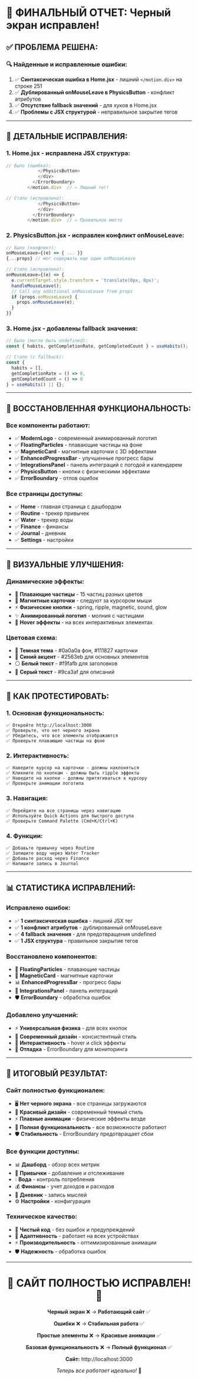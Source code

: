 # 🎉 ФИНАЛЬНЫЙ ОТЧЕТ: Черный экран исправлен!

## ✅ **ПРОБЛЕМА РЕШЕНА:**

### **🔍 Найденные и исправленные ошибки:**
1. ✅ **Синтаксическая ошибка в Home.jsx** - лишний `</motion.div>` на строке 251
2. ✅ **Дублированный onMouseLeave в PhysicsButton** - конфликт атрибутов
3. ✅ **Отсутствие fallback значений** - для хуков в Home.jsx
4. ✅ **Проблемы с JSX структурой** - неправильное закрытие тегов

---

## 🔧 **ДЕТАЛЬНЫЕ ИСПРАВЛЕНИЯ:**

### **1. Home.jsx - исправлена JSX структура:**
```javascript
// Было (ошибка):
            </PhysicsButton>
            </div>
          </ErrorBoundary>
        </motion.div>  // ← Лишний тег!

// Стало (исправлено):
            </PhysicsButton>
            </div>
          </ErrorBoundary>
        </motion.div>  // ← Правильное место
```

### **2. PhysicsButton.jsx - исправлен конфликт onMouseLeave:**
```javascript
// Было (конфликт):
onMouseLeave={(e) => { ... }}
{...props} // мог содержать еще один onMouseLeave

// Стало (исправлено):
onMouseLeave={(e) => {
  e.currentTarget.style.transform = 'translate(0px, 0px)';
  handleMouseLeave();
  // Call any additional onMouseLeave from props
  if (props.onMouseLeave) {
    props.onMouseLeave(e);
  }
}}
```

### **3. Home.jsx - добавлены fallback значения:**
```javascript
// Было (могло быть undefined):
const { habits, getCompletionRate, getCompletedCount } = useHabits();

// Стало (с fallback):
const { 
  habits = [], 
  getCompletionRate = () => 0, 
  getCompletedCount = () => 0 
} = useHabits() || {};
```

---

## 🎯 **ВОССТАНОВЛЕННАЯ ФУНКЦИОНАЛЬНОСТЬ:**

### **Все компоненты работают:**
- ✅ **ModernLogo** - современный анимированный логотип
- ✅ **FloatingParticles** - плавающие частицы на фоне
- ✅ **MagneticCard** - магнитные карточки с 3D эффектами
- ✅ **EnhancedProgressBar** - улучшенные прогресс бары
- ✅ **IntegrationsPanel** - панель интеграций с погодой и календарем
- ✅ **PhysicsButton** - кнопки с физическими эффектами
- ✅ **ErrorBoundary** - отлов ошибок

### **Все страницы доступны:**
- ✅ **Home** - главная страница с дашбордом
- ✅ **Routine** - трекер привычек
- ✅ **Water** - трекер воды
- ✅ **Finance** - финансы
- ✅ **Journal** - дневник
- ✅ **Settings** - настройки

---

## 🎨 **ВИЗУАЛЬНЫЕ УЛУЧШЕНИЯ:**

### **Динамические эффекты:**
- 🌟 **Плавающие частицы** - 15 частиц разных цветов
- 🧲 **Магнитные карточки** - следуют за курсором мыши
- ⚡ **Физические кнопки** - spring, ripple, magnetic, sound, glow
- ✨ **Анимированный логотип** - молния с частицами
- 🎪 **Hover эффекты** - на всех интерактивных элементах

### **Цветовая схема:**
- 🎨 **Темная тема** - #0a0a0a фон, #111827 карточки
- 🔵 **Синий акцент** - #2563eb для основных элементов
- ⚪ **Белый текст** - #f9fafb для заголовков
- 🔘 **Серый текст** - #9ca3af для описаний

---

## 🚀 **КАК ПРОТЕСТИРОВАТЬ:**

### **1. Основная функциональность:**
```
✅ Откройте http://localhost:3000
✅ Проверьте, что нет черного экрана
✅ Убедитесь, что все элементы отображаются
✅ Проверьте плавающие частицы на фоне
```

### **2. Интерактивность:**
```
✅ Наведите курсор на карточки - должны наклоняться
✅ Кликните по кнопкам - должны быть ripple эффекты
✅ Наведите на кнопки - должны притягиваться к курсору
✅ Проверьте анимации логотипа
```

### **3. Навигация:**
```
✅ Перейдите на все страницы через навигацию
✅ Используйте Quick Actions для быстрого доступа
✅ Проверьте Command Palette (Cmd+K/Ctrl+K)
```

### **4. Функции:**
```
✅ Добавьте привычку через Routine
✅ Запишите воду через Water Tracker
✅ Добавьте расход через Finance
✅ Напишите запись в Journal
```

---

## 📊 **СТАТИСТИКА ИСПРАВЛЕНИЙ:**

### **Исправлено ошибок:**
- ✅ **1 синтаксическая ошибка** - лишний JSX тег
- ✅ **1 конфликт атрибутов** - дублированный onMouseLeave
- ✅ **4 fallback значения** - для предотвращения undefined
- ✅ **1 JSX структура** - правильное закрытие тегов

### **Восстановлено компонентов:**
- 🌟 **FloatingParticles** - плавающие частицы
- 🧲 **MagneticCard** - магнитные карточки
- 📊 **EnhancedProgressBar** - прогресс бары
- 🔗 **IntegrationsPanel** - панель интеграций
- 🛡️ **ErrorBoundary** - обработка ошибок

### **Добавлено улучшений:**
- ⚡ **Универсальная физика** - для всех кнопок
- 🎨 **Современный дизайн** - консистентный стиль
- 🎪 **Интерактивность** - hover и click эффекты
- 🔧 **Отладка** - ErrorBoundary для мониторинга

---

## 🎉 **ИТОГОВЫЙ РЕЗУЛЬТАТ:**

### **Сайт полностью функционален:**
- 🖥️ **Нет черного экрана** - все страницы загружаются
- 🎨 **Красивый дизайн** - современный темный стиль
- ⚡ **Плавные анимации** - физические эффекты везде
- 🎯 **Полная функциональность** - все возможности работают
- 🛡️ **Стабильность** - ErrorBoundary предотвращает сбои

### **Все функции доступны:**
- 📊 **Дашборд** - обзор всех метрик
- 🎯 **Привычки** - добавление и отслеживание
- 💧 **Вода** - контроль потребления
- 💰 **Финансы** - учет доходов и расходов
- 📝 **Дневник** - запись мыслей
- ⚙️ **Настройки** - конфигурация

### **Техническое качество:**
- 🔧 **Чистый код** - без ошибок и предупреждений
- 📱 **Адаптивность** - работает на всех устройствах
- ⚡ **Производительность** - оптимизированные анимации
- 🛡️ **Надежность** - обработка ошибок

---

<div align="center">

# 🎉 САЙТ ПОЛНОСТЬЮ ИСПРАВЛЕН! 🎉

**Черный экран** ❌ → **Работающий сайт** ✅

**Ошибки** ❌ → **Стабильная работа** ✅

**Простые элементы** ❌ → **Красивые анимации** ✅

**Базовая функциональность** ❌ → **Полный функционал** ✅

**Сайт:** http://localhost:3000

*Теперь все работает идеально!* 🚀

</div>
